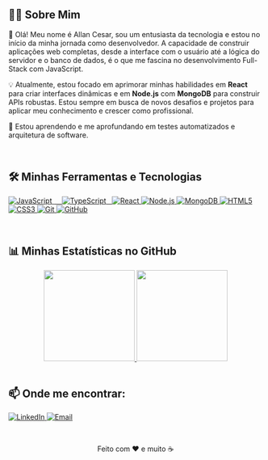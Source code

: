 ## 👨‍💻 Sobre Mim

<p align="left">
  🚀 Olá! Meu nome é Allan Cesar, sou um entusiasta da tecnologia e estou no início da minha jornada como desenvolvedor. A capacidade de construir aplicações web completas, desde a interface com o usuário até a lógica do servidor e o banco de dados, é o que me fascina no desenvolvimento Full-Stack com JavaScript.
</p>

<p align="left">
  💡 Atualmente, estou focado em aprimorar minhas habilidades em <strong>React</strong> para criar interfaces dinâmicas e em <strong>Node.js</strong> com <strong>MongoDB</strong> para construir APIs robustas. Estou sempre em busca de novos desafios e projetos para aplicar meu conhecimento e crescer como profissional.
</p>

<p align="left">
  🌱 Estou aprendendo e me aprofundando em testes automatizados e arquitetura de software.
</p>

<br>

## 🛠️ Minhas Ferramentas e Tecnologias

<p align="left">
  <a href="https://developer.mozilla.org/pt-BR/docs/Web/JavaScript" target="_blank">
    <img src="https://img.shields.io/badge/JavaScript-F7DF1E?style=for-the-badge&logo=javascript&logoColor=black" alt="JavaScript">
  </a>
  <a href="https://www.typescriptlang.org/" target="_blank">
    <img src="https://img.shields.io/badge/TypeScript-3178C6?style=for-the-badge&logo=typescript&logoColor=white" alt="TypeScript">
  </a>
  <a href="https://pt-br.reactjs.org/" target="_blank">
    <img src="https://img.shields.io/badge/React-20232A?style=for-the-badge&logo=react&logoColor=61DAFB" alt="React">
  </a>
  <a href="https://nodejs.org/en/" target="_blank">
    <img src="https://img.shields.io/badge/Node.js-339933?style=for-the-badge&logo=nodedotjs&logoColor=white" alt="Node.js">
  </a>
  <a href="https://www.mongodb.com/pt-br" target="_blank">
    <img src="https://img.shields.io/badge/MongoDB-47A248?style=for-the-badge&logo=mongodb&logoColor=white" alt="MongoDB">
  </a>
  <a href="https://developer.mozilla.org/pt-BR/docs/Web/HTML" target="_blank">
    <img src="https://img.shields.io/badge/HTML5-E34F26?style=for-the-badge&logo=html5&logoColor=white" alt="HTML5">
  </a>
  <a href="https://developer.mozilla.org/pt-BR/docs/Web/CSS" target="_blank">
    <img src="https://img.shields.io/badge/CSS3-1572B6?style=for-the-badge&logo=css3&logoColor=white" alt="CSS3">
  </a>
  <a href="https://git-scm.com/" target="_blank">
    <img src="https://img.shields.io/badge/GIT-E44C30?style=for-the-badge&logo=git&logoColor=white" alt="Git">
  </a>
  <a href="https://github.com/" target="_blank">
    <img src="https://img.shields.io/badge/GitHub-181717?style=for-the-badge&logo=github&logoColor=white" alt="GitHub">
  </a>
</p>

<br>

## 📊 Minhas Estatísticas no GitHub

<div align="center">
  <a href="https://github.com/VainestFall2">
    <img height="180em" src="https://github-readme-stats.vercel.app/api?username=VainestFall2&show_icons=true&theme=dracula&include_all_commits=true&count_private=true"/>
    <img height="180em"src="https://github-readme-stats.vercel.app/api/top-langs/?username=VainestFall2&layout=compact&langs_count=7&theme=dracula"/>
  </a>
</div>

<br>

## 📫 Onde me encontrar:

<p align="left">
  <a href="https://www.linkedin.com/in/allan-cesar-gomes-6926b7219/" target="_blank">
    <img src="https://img.shields.io/badge/LinkedIn-0077B5?style=for-the-badge&logo=linkedin&logoColor=white" alt="LinkedIn">
  </a>
  <a href="mailto:allancesaramaral@hotmail.com" target="_blank">
    <img src="https://img.shields.io/badge/Email-D14836?style=for-the-badge&logo=gmail&logoColor=white" alt="Email">
  </a>
  </p>

<br>

<div align="center">
  <p>Feito com ❤️ e muito ☕</p>
</div>
